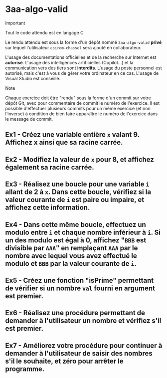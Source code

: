# 3aa-algo-valid

> [!Important]
> Tout le code attendu est en langage C

Le rendu attendu est sous la forme d'un dépôt nommé `3aa-algo-valid` **privé** sur lequel l'utilisateur `esirem-chassel` sera ajouté en collaborateur.

L'usage des documentations officielles et de la recherche sur Internet est __autorisé__. L'usage des intelligences artificielles (Copilot...) et la communication vers des tiers sont __interdits__.
L'usage du poste personnel est autorisé, mais c'est à vous de gérer votre ordinateur en ce cas.
L'usage de Visual Studio est conseillé.

> [!Note]
> Chaque exercice doit être "rendu" sous la forme d'un commit sur votre dépôt Git, avec pour commentaire de commit le numéro de l'exercice.
> Il est possible d'effectuer plusieurs commits pour un même exercice (et non l'inverse) à condition de bien faire apparaître le numéro de l'exercice dans le message de commit.

## Ex1 - Créez une variable entière `x` valant 9. Affichez x ainsi que sa racine carrée.

## Ex2 - Modifiez la valeur de `x` pour 8, et affichez également sa racine carrée.

## Ex3 - Réalisez une boucle pour une variable `i` allant de 2 à `x`. Dans cette boucle, vérifiez si la valeur courante de `i` est paire ou impaire, et affichez cette information.

## Ex4 - Dans cette même boucle, effectuez un modulo entre `i` et chaque nombre inférieur à `i`. Si un des modulo est égal à 0, affichez "`BBB` est divisible par `AAA`" en remplaçant `AAA` par le nombre avec lequel vous avez effectué le modulo et `BBB` par la valeur courante de `i`.

## Ex5 - Créez une fonction "isPrime" permettant de vérifier si un nombre `val` fourni en argument est premier.

## Ex6 - Réalisez une procédure permettant de demander à l'utilisateur un nombre et vérifiez s'il est premier.

## Ex7 - Améliorez votre procédure pour continuer à demander à l'utilisateur de saisir des nombres s'il le souhaite, et zéro pour arrêter le programme.
